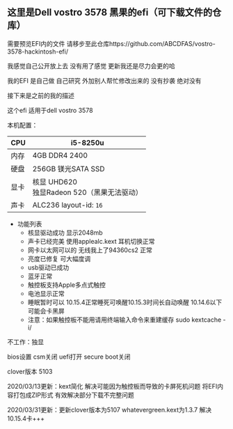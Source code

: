 ## 这里是Dell vostro 3578 黑果的efi（可下载文件的仓库）

需要预览EFI内的文件 请移步至此仓库https://github.com/ABCDFAS/vostro-3578-hackintosh-efi/

我感觉自己公开放上去 没有用了感觉 更新我还是尽力会更的哈  

我的EFI 是自己做 自己研究 外加别人帮忙修改出来的  没有抄袭 绝对没有 

接下来是之前的我的描述

这个efi 适用于dell vostro 3578 

本机配置：

| CPU  | i5-8250u                                        |
| ---- | ----------------------------------------------- |
| 内存 | 4GB DDR4 2400                                   |
| 硬盘 | 256GB 镁光SATA SSD                              |
| 显卡 | 核显 UHD620<br />独显Radeon 520（黑果无法驱动） |
| 声卡 | ALC236 layout-id: `16`                          |

- 功能列表
  - 核显驱动成功 显示2048mb
  - 声卡已经完美 使用applealc.kext 耳机切换正常
  - 网卡以太网可以的 无线我上了94360cs2 正常
  - 亮度已修复 可大幅度调
  - usb驱动已成功
  - 蓝牙正常
  - 触控板支持Apple多点式触控
  - 电池显示正常
  - 睡眠暂时可以 10.15.4正常睡死可唤醒10.15.3时间长自动唤醒 10.14.6以下可能会卡黑屏
  - 注意：如果触控板不能用请用终端输入命令来重建缓存 sudo kextcache -i/

不工作：独显

bios设置 csm关闭 uefi打开 secure boot关闭

clover版本 5103

2020/03/13更新：kext简化 解决可能因为触控板而导致的卡屏死机问题 将EFI内容打包成ZIP形式 有效解决部分下载不完整问题

2020/03/31更新：更新clover版本为5107 whatevergreen.kext为1.3.7 解决10.15.4卡+++
